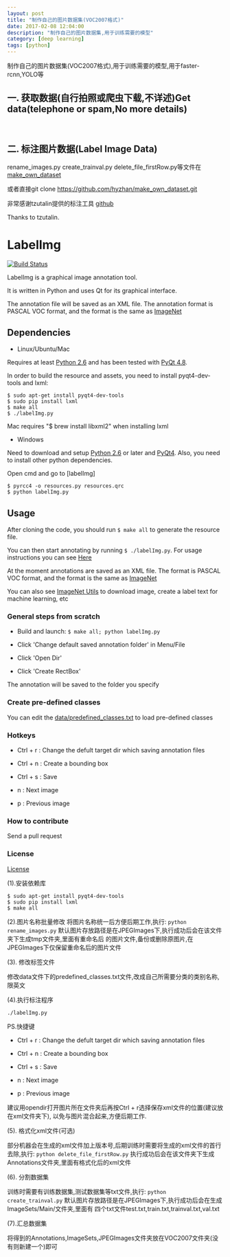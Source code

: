 ```yaml
---
layout: post
title: "制作自己的图片数据集(VOC2007格式)"
date: 2017-02-08 12:04:00
description: "制作自己的图片数据集,用于训练需要的模型"
category: [deep learning]
tags: [python]
---
```


制作自己的图片数据集(VOC2007格式),用于训练需要的模型,用于faster-rcnn,YOLO等

<!--more-->

## 一. 获取数据(自行拍照或爬虫下载,不详述)Get data(telephone or spam,No more details)
<br>

## 二. 标注图片数据(Label Image Data)

rename_images.py create_trainval.py delete_file_firstRow.py等文件在[make_own_dataset](https://github.com/hyzhan/make_own_dataset#labelimg)

或者直接git clone https://github.com/hyzhan/make_own_dataset.git

非常感谢tzutalin提供的标注工具 [github](https://github.com/tzutalin/labelImg)

Thanks to tzutalin.

# LabelImg

[![Build Status](https://travis-ci.org/tzutalin/labelImg.png)](https://travis-ci.org/tzutalin/labelImg)

LabelImg is a graphical image annotation tool.

It is written in Python and uses Qt for its graphical interface.

The annotation file will be saved as an XML file. The annotation format is PASCAL VOC format, and the format is the same as [ImageNet](http://www.image-net.org/)

## Dependencies
* Linux/Ubuntu/Mac

Requires at least [Python 2.6](http://www.python.org/getit/) and has been tested with [PyQt
4.8](http://www.riverbankcomputing.co.uk/software/pyqt/intro).

In order to build the resource and assets, you need to install pyqt4-dev-tools and lxml:
```
$ sudo apt-get install pyqt4-dev-tools
$ sudo pip install lxml
$ make all
$ ./labelImg.py
```

Mac requires "$ brew install libxml2" when installing lxml

* Windows

Need to download and setup [Python 2.6](https://www.python.org/downloads/windows/) or later and [PyQt4](https://www.riverbankcomputing.com/software/pyqt/download). Also, you need to install other python dependencies.

Open cmd and go to [labelImg]

```
$ pyrcc4 -o resources.py resources.qrc
$ python labelImg.py
```

## Usage
After cloning the code, you should run `$ make all` to generate the resource file.

You can then start annotating by running `$ ./labelImg.py`. For usage
instructions you can see [Here](https://youtu.be/p0nR2YsCY_U)

At the moment annotations are saved as an XML file. The format is PASCAL VOC format, and the format is the same as [ImageNet](http://www.image-net.org/)

You can also see [ImageNet Utils](https://github.com/tzutalin/ImageNet_Utils) to download image, create a label text for machine learning, etc


### General steps from scratch

* Build and launch: `$ make all; python labelImg.py`

* Click 'Change default saved annotation folder' in Menu/File

* Click 'Open Dir'

* Click 'Create RectBox'

The annotation will be saved to the folder you specify

### Create pre-defined classes

You can edit the [data/predefined_classes.txt](https://github.com/tzutalin/labelImg/blob/master/data/predefined_classes.txt) to load pre-defined classes

### Hotkeys

* Ctrl + r : Change the defult target dir which saving annotation files

* Ctrl + n : Create a bounding box

* Ctrl + s : Save

* n : Next image

* p : Previous image

### How to contribute
Send a pull request

### License
[License](LICENSE.md)


(1).安装依赖库
```
$ sudo apt-get install pyqt4-dev-tools
$ sudo pip install lxml
$ make all
```
(2).图片名称批量修改
    将图片名称统一后方便后期工作,执行:
    ```
    python rename_images.py
    ```
默认图片存放路径是在JPEGImages下,执行成功后会在该文件夹下生成tmp文件夹,里面有重命名后
的图片文件,备份或删除原图片,在JPEGImages下仅保留重命名后的图片文件

(3). 修改标签文件

修改data文件下的predefined_classes.txt文件,改成自己所需要分类的类别名称,限英文

(4).执行标注程序
```
./labelImg.py
```
PS.快捷键
* Ctrl + r : Change the defult target dir which saving annotation files

* Ctrl + n : Create a bounding box

* Ctrl + s : Save

* n : Next image

* p : Previous image

建议用opendir打开图片所在文件夹后再按Ctrl + r选择保存xml文件的位置(建议放在xml文件夹下),
以免与图片混合起来,方便后期工作.

(5). 格式化xml文件(可选)

部分机器会在生成的xml文件加上版本号,后期训练时需要将生成的xml文件的首行<?xml version="1.0" ?>去除,执行:
    ```
    python delete_file_firstRow.py
    ```
执行成功后会在该文件夹下生成Annotations文件夹,里面有格式化后的xml文件

(6). 分割数据集

训练时需要有训练数据集,测试数据集等txt文件,执行:
    ```
    python create_trainval.py
    ```
默认图片存放路径是在JPEGImages下,执行成功后会在生成ImageSets/Main/文件夹,里面有
四个txt文件test.txt,train.txt,trainval.txt,val.txt

(7).汇总数据集

将得到的Annotations,ImageSets,JPEGImages文件夹放在VOC2007文件夹(没有则新建一个)即可

